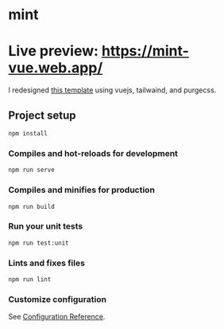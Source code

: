 # mint
# Live preview: https://mint-vue.web.app/

I redesigned [this template](https://www.graphberry.com/products/preview/mint-minimal-portfolio-html-template) using vuejs, tailwaind, and purgecss.

## Project setup
```
npm install
```

### Compiles and hot-reloads for development
```
npm run serve
```

### Compiles and minifies for production
```
npm run build
```

### Run your unit tests
```
npm run test:unit
```

### Lints and fixes files
```
npm run lint
```

### Customize configuration
See [Configuration Reference](https://cli.vuejs.org/config/).
